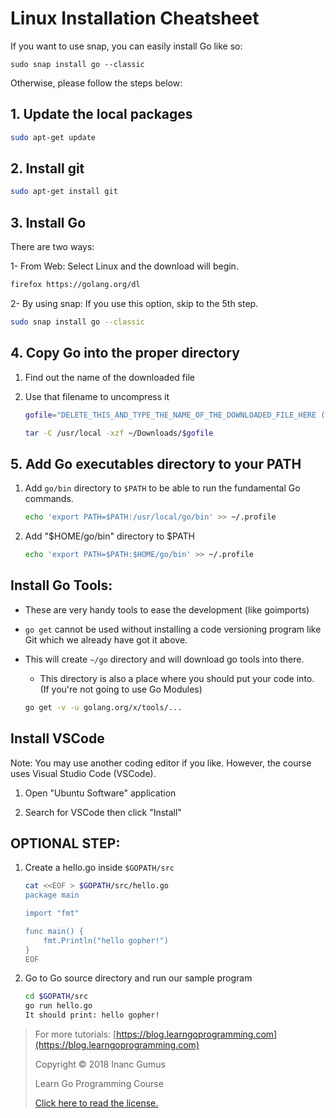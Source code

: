 # Linux Installation Cheatsheet

If you want to use snap, you can easily install Go like so:

    sudo snap install go --classic
    
Otherwise, please follow the steps below:

## 1. Update the local packages

  ```bash
  sudo apt-get update
  ```

## 2. Install git

  ```bash
  sudo apt-get install git
  ```

## 3. Install Go

There are two ways:

1- From Web: Select Linux and the download will begin.

  ```bash
  firefox https://golang.org/dl
  ```

2- By using snap: If you use this option, skip to the 5th step.

  ```bash
  sudo snap install go --classic
  ```

## 4. Copy Go into the proper directory

1. Find out the name of the downloaded file

2. Use that filename to uncompress it

    ```bash
    gofile="DELETE_THIS_AND_TYPE_THE_NAME_OF_THE_DOWNLOADED_FILE_HERE (without its extension)"

    tar -C /usr/local -xzf ~/Downloads/$gofile
    ```

## 5. Add Go executables directory to your PATH

1. Add `go/bin` directory to `$PATH` to be able to run the fundamental Go commands.

    ```bash
    echo 'export PATH=$PATH:/usr/local/go/bin' >> ~/.profile
    ```

2. Add "$HOME/go/bin" directory to $PATH

    ```bash
    echo 'export PATH=$PATH:$HOME/go/bin' >> ~/.profile
    ```

## Install Go Tools:

* These are very handy tools to ease the development (like goimports)

* `go get` cannot be used without installing a code versioning program like Git which we already have got it above.

* This will create `~/go` directory and will download go tools into there.

    * This directory is also a place where you should put your code into.
    (If you're not going to use Go Modules)

    ```bash
    go get -v -u golang.org/x/tools/...
    ```

## Install VSCode

Note: You may use another coding editor if you like. However, the course uses Visual Studio Code (VSCode).

1. Open "Ubuntu Software" application

2. Search for VSCode then click "Install"


## OPTIONAL STEP:

1. Create a hello.go inside `$GOPATH/src`

    ```bash
    cat <<EOF > $GOPATH/src/hello.go
    package main

    import "fmt"

    func main() {
        fmt.Println("hello gopher!")
    }
    EOF
    ```

2. Go to Go source directory and run our sample program

    ```bash
    cd $GOPATH/src
    go run hello.go
    It should print: hello gopher!
    ```

<div style="page-break-after: always;"></div>

> For more tutorials: [https://blog.learngoprogramming.com](https://blog.learngoprogramming.com)
>
> Copyright © 2018 Inanc Gumus
>
> Learn Go Programming Course
>
> [Click here to read the license.](https://creativecommons.org/licenses/by-nc-sa/4.0/)
